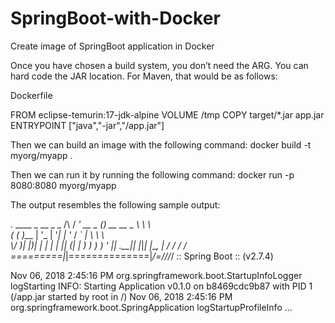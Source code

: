 # SpringBoot-with-Docker
Create image of SpringBoot application in Docker



Once you have chosen a build system, you don’t need the ARG. You can hard code the JAR location. For Maven, that would be as follows:

Dockerfile

FROM eclipse-temurin:17-jdk-alpine
VOLUME /tmp
COPY target/*.jar app.jar
ENTRYPOINT ["java","-jar","/app.jar"]

Then we can build an image with the following command:
docker build -t myorg/myapp .

Then we can run it by running the following command:
docker run -p 8080:8080 myorg/myapp

The output resembles the following sample output:

.   ____          _            __ _ _
/\\ / ___'_ __ _ _(_)_ __  __ _ \ \ \ \
( ( )\___ | '_ | '_| | '_ \/ _` | \ \ \ \
\\/  ___)| |_)| | | | | || (_| |  ) ) ) )
'  |____| .__|_| |_|_| |_\__, | / / / /
=========|_|==============|___/=/_/_/_/
 :: Spring Boot ::        (v2.7.4)


Nov 06, 2018 2:45:16 PM org.springframework.boot.StartupInfoLogger logStarting
INFO: Starting Application v0.1.0 on b8469cdc9b87 with PID 1 (/app.jar started by root in /)
Nov 06, 2018 2:45:16 PM org.springframework.boot.SpringApplication logStartupProfileInfo
...
